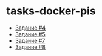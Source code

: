# tasks-docker-pis

- [Задание #4](https://github.com/Mor-ald/tasks-docker-pis/tree/task-4)
- [Задание #5](https://github.com/Mor-ald/tasks-docker-pis/tree/task-5)
- [Задание #7](https://github.com/Mor-ald/tasks-docker-pis/tree/task-7)
- [Задание #8](https://github.com/Mor-ald/tasks-docker-pis/tree/task-8)
